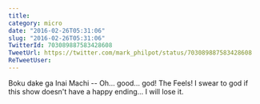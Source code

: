 ```yaml
---
title: 
category: micro
date: "2016-02-26T05:31:06"
slug: "2016-02-26T05:31:06"
TwitterId: 703089887583428608
TweetUrl: https://twitter.com/mark_philpot/status/703089887583428608
ReTweetUser: 
---
```


Boku dake ga Inai Machi -- Oh... good... god! The Feels! I swear to god if this show doesn't have a happy ending... I will lose it.